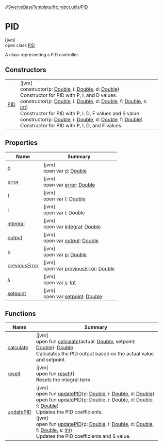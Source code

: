 //[SwerveBaseTemplate](../../../index.md)/[frc.robot.utils](../index.md)/[PID](index.md)

# PID

[jvm]\
open class [PID](index.md)

A class representing a PID controller.

## Constructors

| | |
|---|---|
| [PID](-p-i-d.md) | [jvm]<br>constructor(p: [Double](https://kotlinlang.org/api/latest/jvm/stdlib/kotlin/-double/index.html), i: [Double](https://kotlinlang.org/api/latest/jvm/stdlib/kotlin/-double/index.html), d: [Double](https://kotlinlang.org/api/latest/jvm/stdlib/kotlin/-double/index.html))<br>Constructor for PID with P, I, and D values.<br>constructor(p: [Double](https://kotlinlang.org/api/latest/jvm/stdlib/kotlin/-double/index.html), i: [Double](https://kotlinlang.org/api/latest/jvm/stdlib/kotlin/-double/index.html), d: [Double](https://kotlinlang.org/api/latest/jvm/stdlib/kotlin/-double/index.html), f: [Double](https://kotlinlang.org/api/latest/jvm/stdlib/kotlin/-double/index.html), s: [Int](https://kotlinlang.org/api/latest/jvm/stdlib/kotlin/-int/index.html))<br>Constructor for PID with P, I, D, F values and S value.<br>constructor(p: [Double](https://kotlinlang.org/api/latest/jvm/stdlib/kotlin/-double/index.html), i: [Double](https://kotlinlang.org/api/latest/jvm/stdlib/kotlin/-double/index.html), d: [Double](https://kotlinlang.org/api/latest/jvm/stdlib/kotlin/-double/index.html), f: [Double](https://kotlinlang.org/api/latest/jvm/stdlib/kotlin/-double/index.html))<br>Constructor for PID with P, I, D, and F values. |

## Properties

| Name | Summary |
|---|---|
| [d](d.md) | [jvm]<br>open var [d](d.md): [Double](https://kotlinlang.org/api/latest/jvm/stdlib/kotlin/-double/index.html) |
| [error](error.md) | [jvm]<br>open var [error](error.md): [Double](https://kotlinlang.org/api/latest/jvm/stdlib/kotlin/-double/index.html) |
| [f](f.md) | [jvm]<br>open var [f](f.md): [Double](https://kotlinlang.org/api/latest/jvm/stdlib/kotlin/-double/index.html) |
| [i](i.md) | [jvm]<br>open var [i](i.md): [Double](https://kotlinlang.org/api/latest/jvm/stdlib/kotlin/-double/index.html) |
| [integral](integral.md) | [jvm]<br>open var [integral](integral.md): [Double](https://kotlinlang.org/api/latest/jvm/stdlib/kotlin/-double/index.html) |
| [output](output.md) | [jvm]<br>open var [output](output.md): [Double](https://kotlinlang.org/api/latest/jvm/stdlib/kotlin/-double/index.html) |
| [p](p.md) | [jvm]<br>open var [p](p.md): [Double](https://kotlinlang.org/api/latest/jvm/stdlib/kotlin/-double/index.html) |
| [previousError](previous-error.md) | [jvm]<br>open var [previousError](previous-error.md): [Double](https://kotlinlang.org/api/latest/jvm/stdlib/kotlin/-double/index.html) |
| [s](s.md) | [jvm]<br>open var [s](s.md): [Int](https://kotlinlang.org/api/latest/jvm/stdlib/kotlin/-int/index.html) |
| [setpoint](setpoint.md) | [jvm]<br>open var [setpoint](setpoint.md): [Double](https://kotlinlang.org/api/latest/jvm/stdlib/kotlin/-double/index.html) |

## Functions

| Name | Summary |
|---|---|
| [calculate](calculate.md) | [jvm]<br>open fun [calculate](calculate.md)(actual: [Double](https://kotlinlang.org/api/latest/jvm/stdlib/kotlin/-double/index.html), setpoint: [Double](https://kotlinlang.org/api/latest/jvm/stdlib/kotlin/-double/index.html)): [Double](https://kotlinlang.org/api/latest/jvm/stdlib/kotlin/-double/index.html)<br>Calculates the PID output based on the actual value and setpoint. |
| [resetI](reset-i.md) | [jvm]<br>open fun [resetI](reset-i.md)()<br>Resets the integral term. |
| [updatePID](update-p-i-d.md) | [jvm]<br>open fun [updatePID](update-p-i-d.md)(p: [Double](https://kotlinlang.org/api/latest/jvm/stdlib/kotlin/-double/index.html), i: [Double](https://kotlinlang.org/api/latest/jvm/stdlib/kotlin/-double/index.html), d: [Double](https://kotlinlang.org/api/latest/jvm/stdlib/kotlin/-double/index.html))<br>open fun [updatePID](update-p-i-d.md)(p: [Double](https://kotlinlang.org/api/latest/jvm/stdlib/kotlin/-double/index.html), i: [Double](https://kotlinlang.org/api/latest/jvm/stdlib/kotlin/-double/index.html), d: [Double](https://kotlinlang.org/api/latest/jvm/stdlib/kotlin/-double/index.html), f: [Double](https://kotlinlang.org/api/latest/jvm/stdlib/kotlin/-double/index.html))<br>Updates the PID coefficients.<br>[jvm]<br>open fun [updatePID](update-p-i-d.md)(p: [Double](https://kotlinlang.org/api/latest/jvm/stdlib/kotlin/-double/index.html), i: [Double](https://kotlinlang.org/api/latest/jvm/stdlib/kotlin/-double/index.html), d: [Double](https://kotlinlang.org/api/latest/jvm/stdlib/kotlin/-double/index.html), f: [Double](https://kotlinlang.org/api/latest/jvm/stdlib/kotlin/-double/index.html), s: [Int](https://kotlinlang.org/api/latest/jvm/stdlib/kotlin/-int/index.html))<br>Updates the PID coefficients and S value. |
